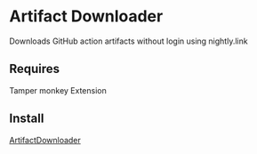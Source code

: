 # Artifact Downloader
Downloads GitHub action artifacts without login using nightly.link

## Requires

Tamper monkey Extension

## Install

[ArtifactDownloader](https://github.com/rushiranpise/ArtifactDownloader/raw/main/ArtifactDownloader.user.js)